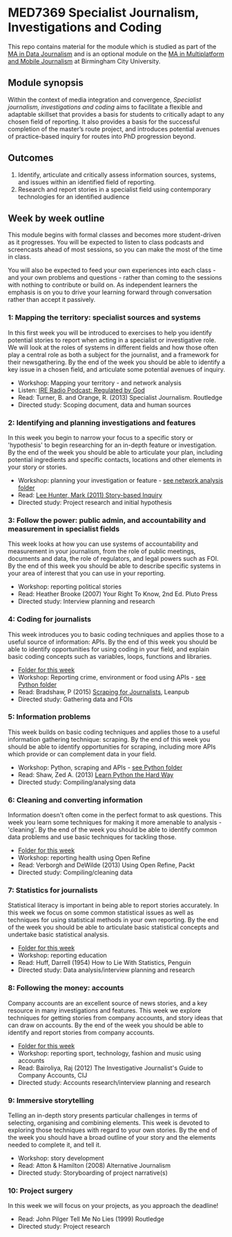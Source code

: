 # MED7369 Specialist Journalism, Investigations and Coding

This repo contains material for the module which is studied as part of the [MA in Data Journalism](http://bcu.ac.uk/media/courses/data-journalism) and is an optional module on the [MA in Multiplatform and Mobile Journalism](http://www.bcu.ac.uk/courses/multiplatform-and-mobile-journalism-ma-2018-19) at Birmingham City University.

## Module synopsis

Within the context of media integration and convergence, *Specialist journalism, investigations and coding* aims to facilitate a flexible and adaptable skillset that provides a basis for students to critically adapt to any chosen field of reporting. It also provides a basis for the successful completion of the master’s route project, and introduces potential avenues of practice-based inquiry for routes into PhD progression beyond.

## Outcomes

1.	Identify, articulate and critically assess information sources, systems, and issues within an identified field of reporting.
2.	Research and report stories in a specialist field using contemporary technologies for an identified audience

## Week by week outline

This module begins with formal classes and becomes more student-driven as it progresses. You will be expected to listen to class podcasts and screencasts ahead of most sessions, so you can make the most of the time in class.

You will also be expected to feed your own experiences into each class - and your own problems and questions - rather than coming to the sessions with nothing to contribute or build on. As independent learners the emphasis is on you to drive your learning forward through conversation rather than accept it passively.

### 1: Mapping the territory: specialist sources and systems

In this first week you will be introduced to exercises to help you identify potential stories to report when acting in a specialist or investigative role. We will look at the roles of systems in different fields and how those often play a central role as both a subject for the journalist, and a framework for their newsgathering. By the end of the week you should be able to identify a key issue in a chosen field, and articulate some potential avenues of inquiry.

* Workshop: Mapping your territory - and network analysis
* Listen: [IRE Radio Podcast: Regulated by God](https://www.ire.org/blog/ire-radio/2016/06/13/ire-radio-podcast-regulated-god/)
* Read: Turner, B. and Orange, R. (2013) Specialist Journalism. Routledge
* Directed study: Scoping document, data and human sources

### 2: Identifying and planning investigations and features

In this week you begin to narrow your focus to a specific story or 'hypothesis' to begin researching for an in-depth feature or investigation. By the end of the week you should be able to articulate your plan, including potential ingredients and specific contacts, locations and other elements in your story or stories.

* Workshop: planning your investigation or feature - [see network analysis folder](https://github.com/paulbradshaw/MED7369-Specialist-Investigative-Journalism/tree/master/networkanalysis)
* Read: [Lee Hunter, Mark (2011) Story-based Inquiry](http://unesdoc.unesco.org/images/0019/001930/193078e.pdf)
* Directed study: Project research and initial hypothesis

### 3: Follow the power: public admin, and accountability and measurement in specialist fields

This week looks at how you can use systems of accountability and measurement in your journalism, from the role of public meetings, documents and data, the role of regulators, and legal powers such as FOI. By the end of this week you should be able to describe specific systems in your area of interest that you can use in your reporting.

* Workshop: reporting political stories
* Read: Heather Brooke (2007) Your Right To Know, 2nd Ed. Pluto Press
* Directed study: Interview planning and research

### 4: Coding for journalists

This week introduces you to basic coding techniques and applies those to a useful source of information: APIs. By the end of this week you should be able to identify opportunities for using coding in your field, and explain basic coding concepts such as variables, loops, functions and libraries.

* [Folder for this week](https://github.com/paulbradshaw/MED7369-Specialist-Investigative-Journalism/tree/master/python)
* Workshop: Reporting crime, environment or food using APIs - [see Python folder](https://github.com/paulbradshaw/MED7369-Specialist-Investigative-Journalism/tree/master/python)
* Read: Bradshaw, P (2015) [Scraping for Journalists](https://leanpub.com/scrapingforjournalists), Leanpub
* Directed study: Gathering data and FOIs

### 5: Information problems

This week builds on basic coding techniques and applies those to a useful information gathering technique: scraping. By the end of this week you should be able to identify opportunities for scraping, including more APIs which provide or can complement data in your field.

* Workshop: Python, scraping and APIs - [see Python folder](https://github.com/paulbradshaw/MED7369-Specialist-Investigative-Journalism/tree/master/python)
* Read: Shaw, Zed A. (2013) [Learn Python the Hard Way](https://learnpythonthehardway.org/)
* Directed study: Compiling/analysing data

### 6: Cleaning and converting information

Information doesn't often come in the perfect format to ask questions. This week you learn some techniques for making it more amenable to analysis - 'cleaning'. By the end of the week you should be able to identify common data problems and use basic techniques for tackling those.

* [Folder for this week](https://github.com/paulbradshaw/MED7369-Specialist-Investigative-Journalism/tree/master/cleaning)
* Workshop: reporting health using Open Refine
* Read: Verborgh and DeWilde (2013) Using Open Refine, Packt
* Directed study: Compiling/cleaning data

### 7: Statistics for journalists

Statistical literacy is important in being able to report stories accurately. In this week we focus on some common statistical issues as well as techniques for using statistical methods in your own reporting. By the end of the week you should be able to articulate basic statistical concepts and undertake basic statistical analysis.

* [Folder for this week](https://github.com/paulbradshaw/MED7369-Specialist-Investigative-Journalism/tree/master/statistics)
* Workshop: reporting education
* Read: Huff, Darrell (1954) How to Lie With Statistics, Penguin
* Directed study: Data analysis/interview planning and research

### 8: Following the money: accounts

Company accounts are an excellent source of news stories, and a key resource in many investigations and features. This week we explore techniques for getting stories from company accounts, and story ideas that can draw on accounts. By the end of the week you should be able to identify and report stories from company accounts.

* [Folder for this week](https://github.com/paulbradshaw/MED7369-Specialist-Investigative-Journalism/tree/master/accounts)
* Workshop: reporting sport, technology, fashion and music using accounts
* Read: Bairoliya, Raj (2012) The Investigative Journalist's Guide to Company Accounts, CIJ
* Directed study: Accounts research/interview planning and research

### 9: Immersive storytelling

Telling an in-depth story presents particular challenges in terms of selecting, organising and combining elements. This week is devoted to exploring those techniques with regard to your own stories. By the end of the week you should have a broad outline of your story and the elements needed to complete it, and tell it.

* Workshop: story development
* Read: Atton & Hamilton (2008) Alternative Journalism
* Directed study: Storyboarding of project narrative(s)

### 10: Project surgery

In this week we will focus on your projects, as you approach the deadline!

* Read: John Pilger Tell Me No Lies (1999) Routledge
* Directed study: Project research
